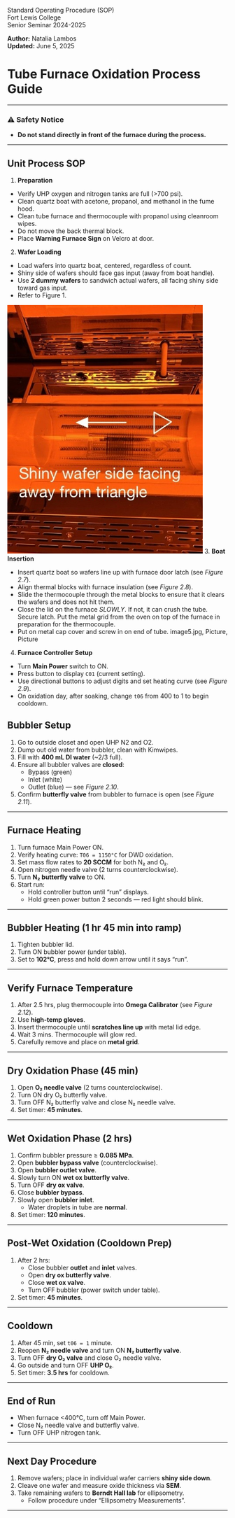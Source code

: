 Standard Operating Procedure (SOP)  
Fort Lewis College  
Senior Seminar 2024-2025

**Author:** Natalia Lambos  
**Updated:** June 5, 2025

# Tube Furnace Oxidation Process Guide

---

### ⚠️ Safety Notice
- **Do not stand directly in front of the furnace during the process.**

---
## Unit Process SOP
1. **Preparation**

- Verify UHP oxygen and nitrogen tanks are full (>700 psi).
- Clean quartz boat with acetone, propanol, and methanol in the fume hood.
- Clean tube furnace and thermocouple with propanol using cleanroom wipes.
- Do not move the back thermal block.
- Place **Warning Furnace Sign** on Velcro at door.

2. **Wafer Loading**

- Load wafers into quartz boat, centered, regardless of count.
- Shiny side of wafers should face gas input (away from boat handle).
- Use **2 dummy wafers** to sandwich actual wafers, all facing shiny side toward gas input.
- Refer to Figure 1.

![Figure 1: Wafer orientation](Images/1.jpg)
3. **Boat Insertion**

- Insert quartz boat so wafers line up with furnace door latch (see _Figure 2.7_).
- Align thermal blocks with furnace insulation (see _Figure 2.8_).
- Slide the thermocouple through the metal blocks to ensure that it clears the wafers and does not hit them. 
- Close the lid on the furnace *SLOWLY*. If not, it can crush the tube. Secure latch. Put the metal grid from the oven on top of the furnace in preparation for the thermocouple.
- Put on metal cap cover and screw in on end of tube. 
image5.jpg, Picture, Picture

4. **Furnace Controller Setup**

- Turn **Main Power** switch to ON.
- Press button to display `C01` (current setting).
- Use directional buttons to adjust digits and set heating curve (see _Figure 2.9_).
- On oxidation day, after soaking, change `t06` from 400 to 1 to begin cooldown.


## Bubbler Setup

1. Go to outside closet and open UHP N2 and O2.
2. Dump out old water from bubbler, clean with Kimwipes.
3. Fill with **400 mL DI water** (~2/3 full).
4. Ensure all bubbler valves are **closed**:
   - Bypass (green)
   - Inlet (white)
   - Outlet (blue) — see _Figure 2.10_.
5. Confirm **butterfly valve** from bubbler to furnace is open (see _Figure 2.11_).

---

## Furnace Heating

1. Turn furnace Main Power ON.
2. Verify heating curve: `T06 = 1150°C` for DWD oxidation.
3. Set mass flow rates to **20 SCCM** for both N₂ and O₂.
4. Open nitrogen needle valve (2 turns counterclockwise).
5. Turn **N₂ butterfly valve** to ON.
6. Start run:
   - Hold controller button until “run” displays.
   - Hold green power button 2 seconds — red light should blink.

---

## Bubbler Heating (1 hr 45 min into ramp)

1. Tighten bubbler lid.
2. Turn ON bubbler power (under table).
3. Set to **102°C**, press and hold down arrow until it says “run”.

---

## Verify Furnace Temperature

1. After 2.5 hrs, plug thermocouple into **Omega Calibrator** (see _Figure 2.12_).
2. Use **high-temp gloves**.
3. Insert thermocouple until **scratches line up** with metal lid edge.
4. Wait 3 mins. Thermocouple will glow red.
5. Carefully remove and place on **metal grid**.

---

## Dry Oxidation Phase (45 min)

1. Open **O₂ needle valve** (2 turns counterclockwise).
2. Turn ON dry O₂ butterfly valve.
3. Turn OFF N₂ butterfly valve and close N₂ needle valve.
4. Set timer: **45 minutes**.

---

## Wet Oxidation Phase (2 hrs)

1. Confirm bubbler pressure ≥ **0.085 MPa**.
2. Open **bubbler bypass valve** (counterclockwise).
3. Open **bubbler outlet valve**.
4. Slowly turn ON **wet ox butterfly valve**.
5. Turn OFF **dry ox valve**.
6. Close **bubbler bypass**.
7. Slowly open **bubbler inlet**.
   - Water droplets in tube are **normal**.
8. Set timer: **120 minutes**.

---

## Post-Wet Oxidation (Cooldown Prep)

1. After 2 hrs:
   - Close bubbler **outlet** and **inlet** valves.
   - Open **dry ox butterfly valve**.
   - Close **wet ox valve**.
   - Turn OFF bubbler (power switch under table).
2. Set timer: **45 minutes**.

---

## Cooldown

1. After 45 min, set `t06 = 1` minute.
2. Reopen **N₂ needle valve** and turn ON **N₂ butterfly valve**.
3. Turn OFF **dry O₂ valve** and close O₂ needle valve.
4. Go outside and turn OFF **UHP O₂**.
5. Set timer: **3.5 hrs** for cooldown.

---

## End of Run

- When furnace <400°C, turn off Main Power.
- Close N₂ needle valve and butterfly valve.
- Turn OFF UHP nitrogen tank.

---

## Next Day Procedure

1. Remove wafers; place in individual wafer carriers **shiny side down**.
2. Cleave one wafer and measure oxide thickness via **SEM**.
3. Take remaining wafers to **Berndt Hall lab** for ellipsometry.
   - Follow procedure under “Ellipsometry Measurements”.

---
